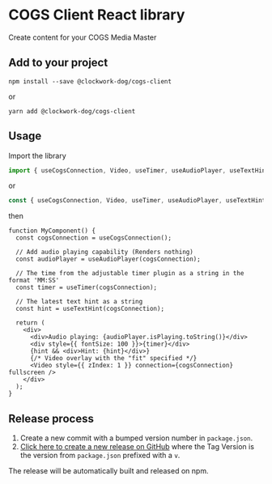 # COGS Client React library

Create content for your COGS Media Master

## Add to your project

```shell
npm install --save @clockwork-dog/cogs-client
```

or

```shell
yarn add @clockwork-dog/cogs-client
```

## Usage

Import the library

```ts
import { useCogsConnection, Video, useTimer, useAudioPlayer, useTextHint } from '@clockworkdog/cogs-client-react';
```

or

```js
const { useCogsConnection, Video, useTimer, useAudioPlayer, useTextHint } = require('@clockworkdog/cogs-client-react');
```

then

```tsx
function MyComponent() {
  const cogsConnection = useCogsConnection();

  // Add audio playing capability (Renders nothing)
  const audioPlayer = useAudioPlayer(cogsConnection);

  // The time from the adjustable timer plugin as a string in the format 'MM:SS'
  const timer = useTimer(cogsConnection);

  // The latest text hint as a string
  const hint = useTextHint(cogsConnection);

  return (
    <div>
      <div>Audio playing: {audioPlayer.isPlaying.toString()}</div>
      <div style={{ fontSize: 100 }}>{timer}</div>
      {hint && <div>Hint: {hint}</div>}
      {/* Video overlay with the "fit" specified */}
      <Video style={{ zIndex: 1 }} connection={cogsConnection} fullscreen />
    </div>
  );
}
```

## Release process

1. Create a new commit with a bumped version number in `package.json`.
2. [Click here to create a new release on GitHub](https://github.com/clockwork-dog/cogs-client-react-lib/releases/new) where the Tag Version is the version from `package.json` prefixed with a `v`.

The release will be automatically built and released on npm.
